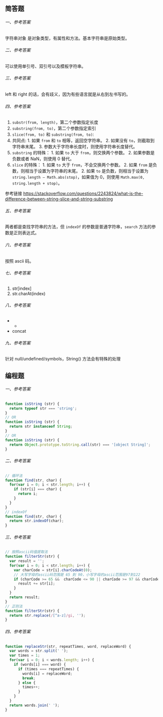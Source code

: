 ## 简答题

###### 一、参考答案
字符串对象 是对象类型，有属性和方法。基本字符串是原始类型。

###### 二、参考答案
可以使用单引号、双引号以及模板字符串。

###### 三、参考答案
left 和 right 的话，会有歧义，因为有些语言就是从右到左书写的。

###### 四、参考答案
1. `substr(from, length)`，第二个参数指定长度
2. `substring(from, to)`，第二个参数指定索引
3. `slice(from, to)` 和 `substring(from, to)`:
  1. 共同点:
    1. 如果 `from` 和 `to` 相等，返回空字符串。
    2. 如果没有 `to`，则截取到字符串末尾。
    3. 参数大于字符串长度时，则使用字符串长度替代。
  2. `substring` 的特殊：
    1. 如果 `to` 大于 `from`，则交换两个参数。
    2. 如果参数是负数或者 NaN，则使用 0 替代。
  3. `slice` 的特殊：
    1. 如果 `to` 大于 `from`，不会交换两个参数。
    2. 如果 `from` 是负数，则相当于设置为字符串的末尾。
    2. 如果 `to` 是负数，则相当于设置为 `string.length – Math.abs(stop)`，如果值为 0，则使用 `Math.max(0, string.length + stop)`。

参考链接 <https://stackoverflow.com/questions/2243824/what-is-the-difference-between-string-slice-and-string-substring>

###### 五、参考答案
两者都是查找字符串的方法，但 `indexOf` 的参数是普通字符串，`search` 方法的参数是正则表达式。

###### 六、参考答案
按照 ascii 码。

###### 七、参考答案
1. str[index]
1. str.charAt(index)

###### 八、参考答案
- +
- concat

###### 九、参考答案

针对 null/undefined/symbols，String() 方法会有特殊的处理


## 编程题

###### 一、参考答案
```js
function isString (str) {
  return typeof str === 'string';
}
// OR
function isString (str) {
  return str instanceof String;
}
// OR
function isString (str) {
  return Object.prototype.toString.call(str) === '[object String]';
}
```

###### 二、参考答案
```js
// 循环法
function find(str, char) {
  for(var i = 0; i < str.length; i++) {
    if (str[i] === char) {
      return i;
    }
  }
}
// indexOf
function find(str, char) {
  return str.indexOf(char);
}
```

###### 三、参考答案
```js
// 按照ascii码值提取法
function filterStr(str) {
  var result = '';
  for(var i = 0; i < str.length; i++) {
    var charCode = str[i].charCodeAt(0);
    // 大写字母的ascii码范围是 65 到 90，小写字母的ascii范围是97到122
    if (charCode >= 65 &&  charCode <= 90 || charCode >= 97 && charCode <= 122) {
      result += str[i];
    }
  }
  return result;
}
// 正则法
function filterStr(str) {
  return str.replace(/[^a-z]/gi, '');
}
```
###### 四、参考答案
```js
function replaceStr(str, repeatTimes, word, replaceWord) {
  var words = str.split(' ');
  var times = 1;
  for(var i = 0; i < words.length; i++) {
    if (words[i] === word) {
      if (times === repeatTimes) {
        words[i] = replaceWord;
        break;
      } else {
        times++;
      }
    }
  }
  return words.join(' ');
}
```